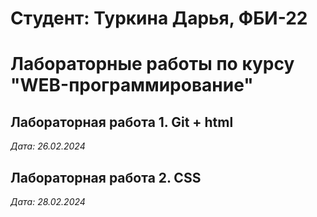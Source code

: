 # Студент: Туркина Дарья, ФБИ-22

# Лабораторные работы по курсу "WEB-программирование"

## Лабораторная работа 1. Git + html

*Дата: 26.02.2024*

## Лабораторная работа 2. CSS

*Дата: 28.02.2024*